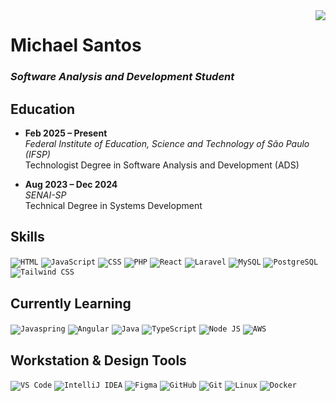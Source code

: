 <img align="right" src="https://github-readme-stats.vercel.app/api/top-langs/?username=MichaelMSantos&layout=compact&theme=transparent&hide_rank=true&hide=html,CSS,SCSS">

# Michael Santos

### *Software Analysis and Development Student*

## Education

- **Feb 2025 – Present**  
  *Federal Institute of Education, Science and Technology of São Paulo (IFSP)*  
  Technologist Degree in Software Analysis and Development (ADS)

- **Aug 2023 – Dec 2024**  
  *SENAI-SP*  
  Technical Degree in Systems Development

## Skills
<p>
  <code><img src="https://skillicons.dev/icons?i=html" alt="HTML" /></code>
  <code><img src="https://skillicons.dev/icons?i=js" alt="JavaScript" /></code>
  <code><img src="https://skillicons.dev/icons?i=css" alt="CSS" /></code>
  <code><img src="https://skillicons.dev/icons?i=php" alt="PHP" /></code>
  <code><img src="https://skillicons.dev/icons?i=react" alt="React" /></code>
  <code><img src="https://skillicons.dev/icons?i=laravel" alt="Laravel" /></code>
  <code><img src="https://skillicons.dev/icons?i=mysql" alt="MySQL" /></code>
  <code><img src="https://skillicons.dev/icons?i=postgresql" alt="PostgreSQL" /></code>
  <code><img src="https://skillicons.dev/icons?i=tailwind" alt="Tailwind CSS" /></code>
</p>

## Currently Learning
<p>
  <code><img src="https://skillicons.dev/icons?i=spring" alt="Javaspring" /></code>
  <code><img src="https://skillicons.dev/icons?i=angular" alt="Angular" /></code>
  <code><img src="https://skillicons.dev/icons?i=java" alt="Java" /></code>
  <code><img src="https://skillicons.dev/icons?i=ts" alt="TypeScript" /></code>
  <code><img src="https://skillicons.dev/icons?i=nodejs" alt="Node JS" /></code>
  <code><img src="https://skillicons.dev/icons?i=aws" alt="AWS" /></code>
</p>

## Workstation & Design Tools
<p>
  <code><img src="https://skillicons.dev/icons?i=vscode" alt="VS Code" /></code>
  <code><img src="https://skillicons.dev/icons?i=idea" alt="IntelliJ IDEA" /></code>
  <code><img src="https://skillicons.dev/icons?i=figma" alt="Figma" /></code>
  <code><img src="https://skillicons.dev/icons?i=github" alt="GitHub" /></code>
  <code><img src="https://skillicons.dev/icons?i=git" alt="Git" /></code>
  <code><img src="https://skillicons.dev/icons?i=linux" alt="Linux" /></code>
  <code><img src="https://skillicons.dev/icons?i=docker" alt="Docker" /></code>
  
</p>


